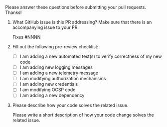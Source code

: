 Please answer these questions before submitting your pull requests. Thanks!

1. What GitHub issue is this PR addressing? Make sure that there is an accompanying issue to your PR.

   Fixes #NNNN

2. Fill out the following pre-review checklist:

   - [ ] I am adding a new automated test(s) to verify correctness of my new code
   - [ ] I am adding new logging messages
   - [ ] I am adding a new telemetry message
   - [ ] I am modifying authorization mechanisms
   - [ ] I am adding new credentials
   - [ ] I am modifying OCSP code
   - [ ] I am adding a new dependency

3. Please describe how your code solves the related issue.

   Please write a short description of how your code change solves the related issue.
